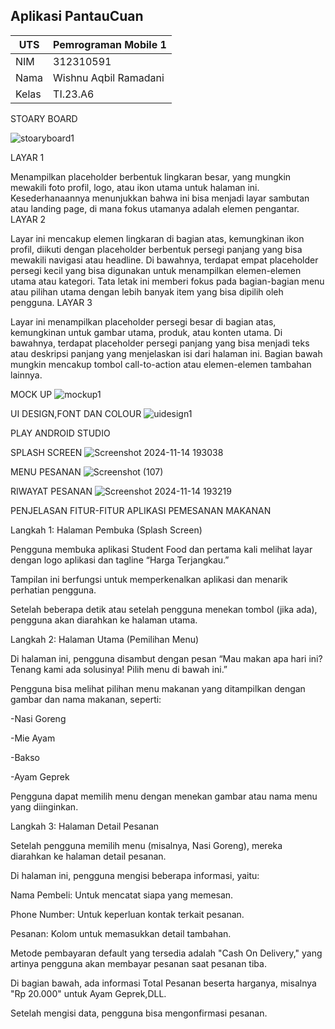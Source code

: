 ## Aplikasi PantauCuan 
| UTS  |  Pemrograman Mobile 1  
|-------|---------
| NIM   | 312310591
| Nama  | Wishnu Aqbil Ramadani
| Kelas | TI.23.A6

STOARY BOARD

![stoaryboard1](https://github.com/user-attachments/assets/eefb542f-48c5-4fce-94a8-07906a27d004)


LAYAR 1

Menampilkan placeholder berbentuk lingkaran besar, yang mungkin mewakili foto profil, logo, atau ikon utama untuk halaman ini.
Kesederhanaannya menunjukkan bahwa ini bisa menjadi layar sambutan atau landing page, di mana fokus utamanya adalah elemen pengantar.
LAYAR 2

Layar ini mencakup elemen lingkaran di bagian atas, kemungkinan ikon profil, diikuti dengan placeholder berbentuk persegi panjang yang bisa mewakili navigasi atau headline.
Di bawahnya, terdapat empat placeholder persegi kecil yang bisa digunakan untuk menampilkan elemen-elemen utama atau kategori. Tata letak ini memberi fokus pada bagian-bagian menu atau pilihan utama dengan lebih banyak item yang bisa dipilih oleh pengguna.
LAYAR 3

Layar ini menampilkan placeholder persegi besar di bagian atas, kemungkinan untuk gambar utama, produk, atau konten utama.
Di bawahnya, terdapat placeholder persegi panjang yang bisa menjadi teks atau deskripsi panjang yang menjelaskan isi dari halaman ini.
Bagian bawah mungkin mencakup tombol call-to-action atau elemen-elemen tambahan lainnya.

MOCK UP
![mockup1](https://github.com/user-attachments/assets/b85a1756-8916-4c8e-8489-a7132bf065c0)

UI DESIGN,FONT DAN COLOUR
![uidesign1](https://github.com/user-attachments/assets/88b4d5ad-78d0-4cee-a150-75605d88a75d)


PLAY ANDROID STUDIO

SPLASH SCREEN
![Screenshot 2024-11-14 193038](https://github.com/user-attachments/assets/6a4a4a27-8196-4940-9f25-f0bef39db588)

MENU PESANAN
![Screenshot (107)](https://github.com/user-attachments/assets/414a63ea-49bb-47a1-9bd3-caa60f1fbf83)

RIWAYAT PESANAN
![Screenshot 2024-11-14 193219](https://github.com/user-attachments/assets/25e53947-46a7-464c-a8f7-ecd952d4ea01)


PENJELASAN FITUR-FITUR APLIKASI PEMESANAN MAKANAN

Langkah 1: Halaman Pembuka (Splash Screen)

Pengguna membuka aplikasi Student Food dan pertama kali melihat layar dengan logo aplikasi dan tagline “Harga Terjangkau.”

Tampilan ini berfungsi untuk memperkenalkan aplikasi dan menarik perhatian pengguna.

Setelah beberapa detik atau setelah pengguna menekan tombol (jika ada), pengguna akan diarahkan ke halaman utama.

Langkah 2: Halaman Utama (Pemilihan Menu)

Di halaman ini, pengguna disambut dengan pesan “Mau makan apa hari ini? Tenang kami ada solusinya! Pilih menu di bawah ini.”

Pengguna bisa melihat pilihan menu makanan yang ditampilkan dengan gambar dan nama makanan, seperti:

-Nasi Goreng

-Mie Ayam

-Bakso

-Ayam Geprek

Pengguna dapat memilih menu dengan menekan gambar atau nama menu yang diinginkan.

Langkah 3: Halaman Detail Pesanan

Setelah pengguna memilih menu (misalnya, Nasi Goreng), mereka diarahkan ke halaman detail pesanan.

Di halaman ini, pengguna mengisi beberapa informasi, yaitu:

Nama Pembeli: Untuk mencatat siapa yang memesan.

Phone Number: Untuk keperluan kontak terkait pesanan.

Pesanan: Kolom untuk memasukkan detail tambahan.

Metode pembayaran default yang tersedia adalah "Cash On Delivery," yang artinya pengguna akan membayar pesanan saat pesanan tiba.

Di bagian bawah, ada informasi Total Pesanan beserta harganya, misalnya "Rp 20.000" untuk Ayam Geprek,DLL.

Setelah mengisi data, pengguna bisa mengonfirmasi pesanan.
